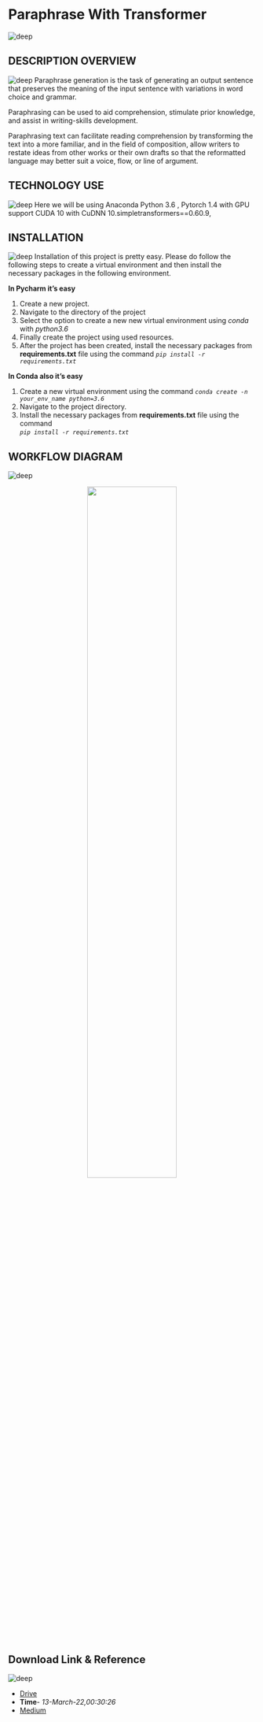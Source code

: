 # Paraphrase With Transformer
![deep](https://user-images.githubusercontent.com/12748752/181097747-f97a41d2-ebab-4295-8dae-fac47563a251.png)

## DESCRIPTION OVERVIEW
![deep](https://user-images.githubusercontent.com/12748752/181097747-f97a41d2-ebab-4295-8dae-fac47563a251.png)
Paraphrase generation is the task of generating an output sentence that preserves the meaning of the input sentence with variations in word choice and grammar.

Paraphrasing can be used to aid comprehension, stimulate prior knowledge, and assist in writing-skills development.

Paraphrasing text can facilitate reading comprehension by transforming the text into a more familiar, and in the field of composition, allow writers to restate ideas from other works or their own drafts so that the reformatted language may better suit a voice, flow, or line of argument.


## TECHNOLOGY USE
![deep](https://user-images.githubusercontent.com/12748752/181097747-f97a41d2-ebab-4295-8dae-fac47563a251.png)
Here we will be using  Anaconda Python 3.6 , Pytorch 1.4 with GPU support CUDA 10 with CuDNN 10.simpletransformers==0.60.9,



## INSTALLATION
![deep](https://user-images.githubusercontent.com/12748752/181097747-f97a41d2-ebab-4295-8dae-fac47563a251.png)
Installation of this project is pretty easy. Please do follow the following steps to create a virtual environment and then install the necessary packages in the following environment.

**In Pycharm it’s easy** 

1. Create a new project.
2. Navigate to the directory of the project
3. Select the option to create a new new virtual environment using _conda_ with _python3.6_
4. Finally create the project using used resources.
5. After the project has been created, install the necessary packages from **requirements.txt** file using the command _`pip install -r requirements.txt`_


**In Conda also it’s easy**

1. Create a new virtual environment using the command
    _`conda create -n your_env_name python=3.6`_
2. Navigate to the project directory.
3. Install the necessary packages from **requirements.txt** file using the command         
_`pip install -r requirements.txt`_

## WORKFLOW DIAGRAM
![deep](https://user-images.githubusercontent.com/12748752/181097747-f97a41d2-ebab-4295-8dae-fac47563a251.png)

<p align="center">
  <img src="https://user-images.githubusercontent.com/12748752/211254272-aff6e6f7-7966-4248-b094-c21263bcac8d.png" width=60%/>
</p>




## Download Link & Reference
![deep](https://user-images.githubusercontent.com/12748752/181097747-f97a41d2-ebab-4295-8dae-fac47563a251.png)
* [Drive](https://drive.google.com/drive/folders/1TUdS16i6qEeG7wP931IuHb4Fuq1guyPE?usp=share_link)
* **Time**- _13-March-22,00:30:26_
* [Medium](https://lopezyse.medium.com/paraphrasing-in-natural-language-processing-nlp-857c28e68488)
